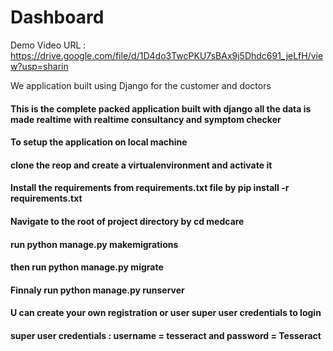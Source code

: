 # Dashboard
Demo Video URL : https://drive.google.com/file/d/1D4do3TwcPKU7sBAx9j5Dhdc691_jeLfH/view?usp=sharin


We application built using Django for the customer and doctors

<h4> This is the complete packed application built with django all the data is made realtime with realtime consultancy and symptom checker</h4>
<h4 > To setup the application  on local machine </h4>
<h4>clone the reop and create a virtualenvironment and activate it <h4>
<h4> Install the requirements from requirements.txt file by pip install -r requirements.txt </h4>
<h4>Navigate to the root of project directory by cd  medcare </h4>
<h4>run python manage.py makemigrations</h4>
<h4> then run python manage.py migrate </h4>
<h4>Finnaly run python manage.py runserver </h4>
  
<h4>U can create your own registration or user super user credentials to login </h4>
<h4>super user credentials : username = tesseract and password = Tesseract </h4>

